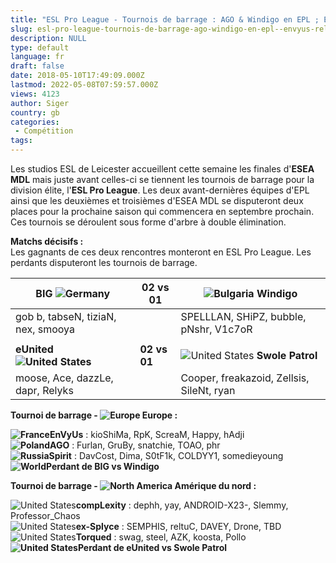 ```yaml
---
title: "ESL Pro League - Tournois de barrage : AGO & Windigo en EPL ; EnVyUs relégué en MDL"
slug: esl-pro-league-tournois-de-barrage-ago-windigo-en-epl--envyus-relegue-en-mdl
description: NULL
type: default
language: fr
draft: false
date: 2018-05-10T17:49:09.000Z
lastmod: 2022-05-08T07:59:57.000Z
views: 4123
author: Siger
country: gb
categories:
 - Compétition
tags:
---
```

Les studios ESL de Leicester accueillent cette semaine les finales d'**ESEA** **MDL** mais juste avant celles-ci se tiennent les tournois de barrage pour la division élite, l'**ESL Pro League**. Les deux avant-dernières équipes d'EPL ainsi que les deuxièmes et troisièmes d'ESEA MDL se disputeront deux places pour la prochaine saison qui commencera en septembre prochain. Ces tournois se déroulent sous forme d'arbre à double élimination.  
  
**Matchs décisifs :**  
Les gagnants de ces deux rencontres monteront en ESL Pro League. Les perdants disputeront les tournois de barrage.

| **BIG ![Germany](/images/countries/de.svg)⁠**           | **02 vs 01** | **![Bulgaria](/images/countries/bg.svg)⁠ Windigo**           |
| ------------------------------------------------------- | ------------ | ------------------------------------------------------------ |
| gob b, tabseN, tiziaN, nex, smooya                      |              | SPELLLAN, SHiPZ, bubble, pNshr, V1c7oR                       |
|                                                         |              |                                                              |
| **eUnited ![United States](/images/countries/us.svg)⁠** | **02 vs 01** | ![United States](/images/countries/us.svg)⁠ **Swole Patrol** |
| moose, Ace, dazzLe, dapr, Relyks                        |              | Cooper, freakazoid, Zellsis, SileNt, ryan                    |

  
**Tournoi de barrage - ![Europe](/images/countries/eu.svg)⁠ Europe :**

**![France](/images/countries/fr.svg)⁠EnVyUs** : kioShiMa, RpK, ScreaM, Happy, hAdji  
**![Poland](/images/countries/pl.svg)⁠AGO** : Furlan, GruBy, snatchie, TOAO, phr  
**![Russia](/images/countries/ru.svg)⁠Spirit** : DavCost, Dima, S0tF1k, COLDYY1, somedieyoung  
**![World](/images/countries/wo.svg)⁠Perdant de BIG vs Windigo**

  
**Tournoi de barrage - ![North America](/images/countries/uc.svg)⁠ Amérique du nord :**

![United States](/images/countries/us.svg)⁠**compLexity** : dephh, yay, ANDROID-X23-, Slemmy, Professor\_Chaos  
![United States](/images/countries/us.svg)⁠**ex-Splyce** : SEMPHIS, reltuC, DAVEY, Drone, TBD  
![United States](/images/countries/us.svg)⁠**Torqued** : swag, steel, AZK, koosta, Pollo  
**![United States](/images/countries/us.svg)⁠Perdant de eUnited vs Swole Patrol**
